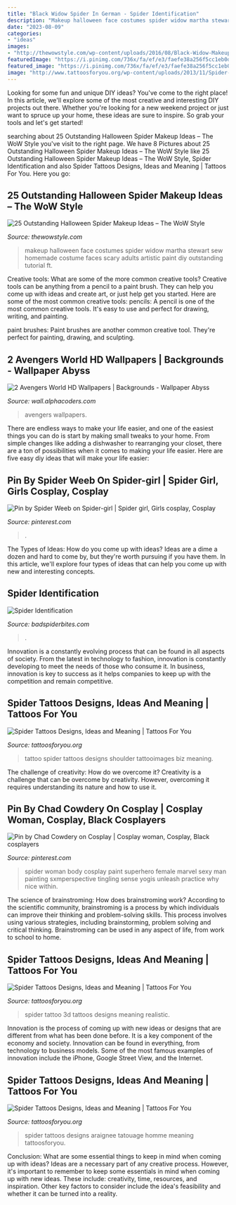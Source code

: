 ```yaml
---
title: "Black Widow Spider In German - Spider Identification"
description: "Makeup halloween face costumes spider widow martha stewart sew homemade costume faces scary adults artistic paint diy outstanding tutorial ft"
date: "2023-08-09"
categories:
- "ideas"
images:
- "http://thewowstyle.com/wp-content/uploads/2016/08/Black-Widow-Makeup.jpg"
featuredImage: "https://i.pinimg.com/736x/fa/ef/e3/faefe38a256f5cc1eb0d5647c373c109.jpg"
featured_image: "https://i.pinimg.com/736x/fa/ef/e3/faefe38a256f5cc1eb0d5647c373c109.jpg"
image: "http://www.tattoosforyou.org/wp-content/uploads/2013/11/Spider-Tattoos-For-Men.jpg"
---
```



Looking for some fun and unique DIY ideas? You've come to the right place! In this article, we'll explore some of the most creative and interesting DIY projects out there. Whether you're looking for a new weekend project or just want to spruce up your home, these ideas are sure to inspire. So grab your tools and let's get started!

	

		
searching about 25 Outstanding Halloween Spider Makeup Ideas – The WoW Style you've visit to the right page. We have 8 Pictures about 25 Outstanding Halloween Spider Makeup Ideas – The WoW Style like 25 Outstanding Halloween Spider Makeup Ideas – The WoW Style, Spider Identification and also Spider Tattoos Designs, Ideas and Meaning | Tattoos For You. Here you go:
		
    
## 25 Outstanding Halloween Spider Makeup Ideas – The WoW Style

<img loading=lazy src="http://thewowstyle.com/wp-content/uploads/2016/08/Black-Widow-Makeup.jpg" onerror="this.onerror=null;this.src='https://tse2.mm.bing.net/th?id=OIP.KDoHxejzxta7WhKV2yx5NQHaJB&amp;pid=15.1';" alt="25 Outstanding Halloween Spider Makeup Ideas – The WoW Style">

_Source: thewowstyle.com_

>makeup halloween face costumes spider widow martha stewart sew homemade costume faces scary adults artistic paint diy outstanding tutorial ft. 

	

Creative tools: What are some of the more common creative tools?
Creative tools can be anything from a pencil to a paint brush. They can help you come up with ideas and create art, or just help get you started. Here are some of the most common creative tools:
pencils: A pencil is one of the most common creative tools. It's easy to use and perfect for drawing, writing, and painting.

paint brushes: Paint brushes are another common creative tool. They're perfect for painting, drawing, and sculpting.

    
## 2 Avengers World HD Wallpapers | Backgrounds - Wallpaper Abyss

<img loading=lazy src="https://images2.alphacoders.com/463/463436.jpg" onerror="this.onerror=null;this.src='https://tse4.mm.bing.net/th?id=OIP.-b7MhxJe1JcJ5zHDYsZ34QHaEo&amp;pid=15.1';" alt="2 Avengers World HD Wallpapers | Backgrounds - Wallpaper Abyss">

_Source: wall.alphacoders.com_

>avengers wallpapers. 

	

There are endless ways to make your life easier, and one of the easiest things you can do is start by making small tweaks to your home. From simple changes like adding a dishwasher to rearranging your closet, there are a ton of possibilities when it comes to making your life easier. Here are five easy diy ideas that will make your life easier: 

    
## Pin By Spider Weeb On Spider-girl | Spider Girl, Girls Cosplay, Cosplay

<img loading=lazy src="https://i.pinimg.com/736x/fa/ef/e3/faefe38a256f5cc1eb0d5647c373c109.jpg" onerror="this.onerror=null;this.src='https://tse3.mm.bing.net/th?id=OIP.0O_0fakYhG4aSktcIndqRwHaKK&amp;pid=15.1';" alt="Pin by Spider Weeb on Spider-girl | Spider girl, Girls cosplay, Cosplay">

_Source: pinterest.com_

>. 

	

The Types of Ideas: How do you come up with ideas?
Ideas are a dime a dozen and hard to come by, but they're worth pursuing if you have them. In this article, we'll explore four types of ideas that can help you come up with new and interesting concepts.

    
## Spider Identification

<img loading=lazy src="https://www.badspiderbites.com/spider-bites-pictures/71578_995370392651_6008314_51966738_7794597_n.jpg" onerror="this.onerror=null;this.src='https://tse3.mm.bing.net/th?id=OIP.DYpuMOuQkBTbgQH5OpAfoAHaJ7&amp;pid=15.1';" alt="Spider Identification">

_Source: badspiderbites.com_

>. 

	

Innovation is a constantly evolving process that can be found in all aspects of society. From the latest in technology to fashion, innovation is constantly developing to meet the needs of those who consume it. In business, innovation is key to success as it helps companies to keep up with the competition and remain competitive.

    
## Spider Tattoos Designs, Ideas And Meaning | Tattoos For You

<img loading=lazy src="http://www.tattoosforyou.org/wp-content/uploads/2013/11/Pictures-of-Spider-Tattoo-1024x768.jpg" onerror="this.onerror=null;this.src='https://tse4.mm.bing.net/th?id=OIP.vBOp9IzOo-3owXOfdXQVAwHaFj&amp;pid=15.1';" alt="Spider Tattoos Designs, Ideas and Meaning | Tattoos For You">

_Source: tattoosforyou.org_

>tattoo spider tattoos designs shoulder tattooimages biz meaning. 

	

The challenge of creativity: How do we overcome it?
Creativity is a challenge that can be overcome by creativity. However, overcoming it requires understanding its nature and how to use it.

    
## Pin By Chad Cowdery On Cosplay | Cosplay Woman, Cosplay, Black Cosplayers

<img loading=lazy src="https://i.pinimg.com/736x/26/0d/d6/260dd61e2f0d7d7b5635096b2ae6697d.jpg" onerror="this.onerror=null;this.src='https://tse3.mm.bing.net/th?id=OIP.9udUoEV0nJOFE8_84PMmmwHaLH&amp;pid=15.1';" alt="Pin by Chad Cowdery on Cosplay | Cosplay woman, Cosplay, Black cosplayers">

_Source: pinterest.com_

>spider woman body cosplay paint superhero female marvel sexy man painting sxmperspective tingling sense yogis unleash practice why nice within. 

	

The science of brainstroming: How does brainstroming work?
According to the scientific community, brainstroming is a process by which individuals can improve their thinking and problem-solving skills. This process involves using various strategies, including brainstorming, problem solving and critical thinking. Brainstroming can be used in any aspect of life, from work to school to home.

    
## Spider Tattoos Designs, Ideas And Meaning | Tattoos For You

<img loading=lazy src="http://www.tattoosforyou.org/wp-content/uploads/2013/11/Spider-Tattoo-3D-768x1024.jpg" onerror="this.onerror=null;this.src='https://tse4.mm.bing.net/th?id=OIP.4DLYgCHISR1ay4zcRz5gMwHaJ4&amp;pid=15.1';" alt="Spider Tattoos Designs, Ideas and Meaning | Tattoos For You">

_Source: tattoosforyou.org_

>spider tattoo 3d tattoos designs meaning realistic. 

	

Innovation is the process of coming up with new ideas or designs that are different from what has been done before. It is a key component of the economy and society. Innovation can be found in everything, from technology to business models. Some of the most famous examples of innovation include the iPhone, Google Street View, and the Internet.

    
## Spider Tattoos Designs, Ideas And Meaning | Tattoos For You

<img loading=lazy src="http://www.tattoosforyou.org/wp-content/uploads/2013/11/Spider-Tattoos-For-Men.jpg" onerror="this.onerror=null;this.src='https://tse3.mm.bing.net/th?id=OIP.c9n0QihhCfqlfgwYjSE1bwHaJ4&amp;pid=15.1';" alt="Spider Tattoos Designs, Ideas and Meaning | Tattoos For You">

_Source: tattoosforyou.org_

>spider tattoos designs araignee tatouage homme meaning tattoosforyou. 

	

Conclusion: What are some essential things to keep in mind when coming up with ideas?
Ideas are a necessary part of any creative process. However, it's important to remember to keep some essentials in mind when coming up with new ideas. These include: creativity, time, resources, and inspiration. Other key factors to consider include the idea's feasibility and whether it can be turned into a reality.

